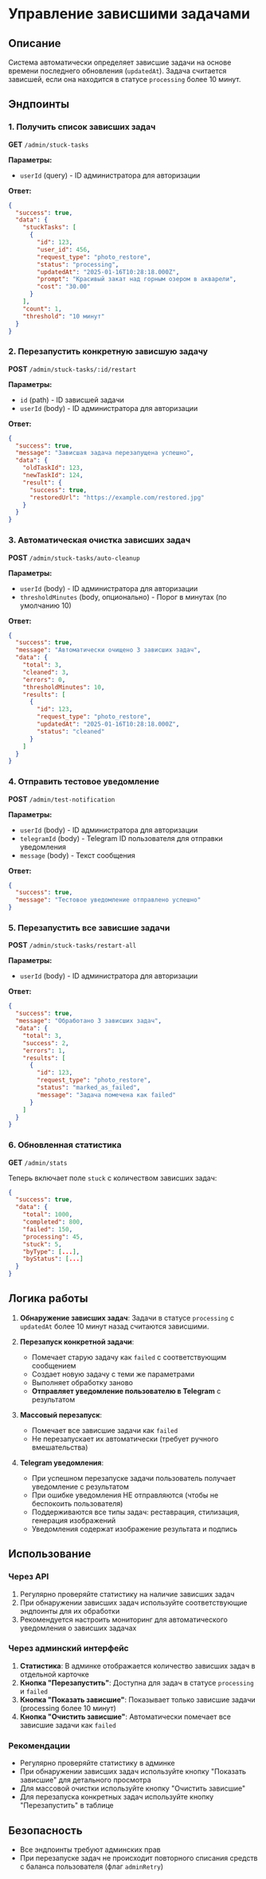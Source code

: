 # Управление зависшими задачами

## Описание

Система автоматически определяет зависшие задачи на основе времени последнего обновления (`updatedAt`). Задача считается зависшей, если она находится в статусе `processing` более 10 минут.

## Эндпоинты

### 1. Получить список зависших задач

**GET** `/admin/stuck-tasks`

**Параметры:**
- `userId` (query) - ID администратора для авторизации

**Ответ:**
```json
{
  "success": true,
  "data": {
    "stuckTasks": [
      {
        "id": 123,
        "user_id": 456,
        "request_type": "photo_restore",
        "status": "processing",
        "updatedAt": "2025-01-16T10:28:18.000Z",
        "prompt": "Красивый закат над горным озером в акварели",
        "cost": "30.00"
      }
    ],
    "count": 1,
    "threshold": "10 минут"
  }
}
```

### 2. Перезапустить конкретную зависшую задачу

**POST** `/admin/stuck-tasks/:id/restart`

**Параметры:**
- `id` (path) - ID зависшей задачи
- `userId` (body) - ID администратора для авторизации

**Ответ:**
```json
{
  "success": true,
  "message": "Зависшая задача перезапущена успешно",
  "data": {
    "oldTaskId": 123,
    "newTaskId": 124,
    "result": {
      "success": true,
      "restoredUrl": "https://example.com/restored.jpg"
    }
  }
}
```

### 3. Автоматическая очистка зависших задач

**POST** `/admin/stuck-tasks/auto-cleanup`

**Параметры:**
- `userId` (body) - ID администратора для авторизации
- `thresholdMinutes` (body, опционально) - Порог в минутах (по умолчанию 10)

**Ответ:**
```json
{
  "success": true,
  "message": "Автоматически очищено 3 зависших задач",
  "data": {
    "total": 3,
    "cleaned": 3,
    "errors": 0,
    "thresholdMinutes": 10,
    "results": [
      {
        "id": 123,
        "request_type": "photo_restore",
        "updatedAt": "2025-01-16T10:28:18.000Z",
        "status": "cleaned"
      }
    ]
  }
}
```

### 4. Отправить тестовое уведомление

**POST** `/admin/test-notification`

**Параметры:**
- `userId` (body) - ID администратора для авторизации
- `telegramId` (body) - Telegram ID пользователя для отправки уведомления
- `message` (body) - Текст сообщения

**Ответ:**
```json
{
  "success": true,
  "message": "Тестовое уведомление отправлено успешно"
}
```

### 5. Перезапустить все зависшие задачи

**POST** `/admin/stuck-tasks/restart-all`

**Параметры:**
- `userId` (body) - ID администратора для авторизации

**Ответ:**
```json
{
  "success": true,
  "message": "Обработано 3 зависших задач",
  "data": {
    "total": 3,
    "success": 2,
    "errors": 1,
    "results": [
      {
        "id": 123,
        "request_type": "photo_restore",
        "status": "marked_as_failed",
        "message": "Задача помечена как failed"
      }
    ]
  }
}
```

### 6. Обновленная статистика

**GET** `/admin/stats`

Теперь включает поле `stuck` с количеством зависших задач:

```json
{
  "success": true,
  "data": {
    "total": 1000,
    "completed": 800,
    "failed": 150,
    "processing": 45,
    "stuck": 5,
    "byType": [...],
    "byStatus": [...]
  }
}
```

## Логика работы

1. **Обнаружение зависших задач**: Задачи в статусе `processing` с `updatedAt` более 10 минут назад считаются зависшими.

2. **Перезапуск конкретной задачи**:
   - Помечает старую задачу как `failed` с соответствующим сообщением
   - Создает новую задачу с теми же параметрами
   - Выполняет обработку заново
   - **Отправляет уведомление пользователю в Telegram** с результатом

3. **Массовый перезапуск**:
   - Помечает все зависшие задачи как `failed`
   - Не перезапускает их автоматически (требует ручного вмешательства)

4. **Telegram уведомления**:
   - При успешном перезапуске задачи пользователь получает уведомление с результатом
   - При ошибке уведомления НЕ отправляются (чтобы не беспокоить пользователя)
   - Поддерживаются все типы задач: реставрация, стилизация, генерация изображений
   - Уведомления содержат изображение результата и подпись

## Использование

### Через API
1. Регулярно проверяйте статистику на наличие зависших задач
2. При обнаружении зависших задач используйте соответствующие эндпоинты для их обработки
3. Рекомендуется настроить мониторинг для автоматического уведомления о зависших задачах

### Через админский интерфейс
1. **Статистика**: В админке отображается количество зависших задач в отдельной карточке
2. **Кнопка "Перезапустить"**: Доступна для задач в статусе `processing` и `failed`
3. **Кнопка "Показать зависшие"**: Показывает только зависшие задачи (processing более 10 минут)
4. **Кнопка "Очистить зависшие"**: Автоматически помечает все зависшие задачи как `failed`

### Рекомендации
- Регулярно проверяйте статистику в админке
- При обнаружении зависших задач используйте кнопку "Показать зависшие" для детального просмотра
- Для массовой очистки используйте кнопку "Очистить зависшие"
- Для перезапуска конкретных задач используйте кнопку "Перезапустить" в таблице

## Безопасность

- Все эндпоинты требуют админских прав
- При перезапуске задач не происходит повторного списания средств с баланса пользователя (флаг `adminRetry`)
